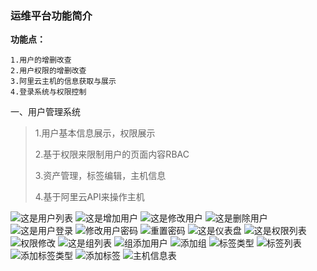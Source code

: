 ### 运维平台功能简介

**功能点：**
```
1.用户的增删改查
2.用户权限的增删改查
3.阿里云主机的信息获取与展示
4.登录系统与权限控制
```
一、用户管理系统

>1.用户基本信息展示，权限展示
>
>2.基于权限来限制用户的页面内容RBAC
>
>3.资产管理，标签编辑，主机信息
>
>4.基于阿里云API来操作主机

![这是用户列表](https://github.com/MagePY27/xiejiawen/blob/master/day08/static/pro_picture/user_list.jpg)
![这是增加用户](https://github.com/MagePY27/xiejiawen/blob/master/day08/static/pro_picture/user_add.jpg)
![这是修改用户](https://github.com/MagePY27/xiejiawen/blob/master/day08/static/pro_picture/user_modefy.jpg)
![这是删除用户](https://github.com/MagePY27/xiejiawen/blob/master/day08/static/pro_picture/user_delete.jpg)
![这是用户登录](https://github.com/MagePY27/xiejiawen/blob/master/day08/static/pro_picture/user_login.jpg)
![修改用户密码](https://github.com/MagePY27/xiejiawen/blob/master/day08/static/pro_picture/change_password.jpg)
![重置密码](https://github.com/MagePY27/xiejiawen/blob/master/day08/static/pro_picture/reset_user_password.jpg)
![这是仪表盘](https://github.com/MagePY27/xiejiawen/blob/master/day08/static/pro_picture/index_page.jpg)
![这是权限列表](https://github.com/MagePY27/xiejiawen/blob/master/day08/static/pro_picture/permission_list.jpg)
![权限修改](https://github.com/MagePY27/xiejiawen/blob/master/day08/static/pro_picture/user_permission_modefy.jpg)
![这是组列表](https://github.com/MagePY27/xiejiawen/blob/master/day08/static/pro_picture/group_list.jpg)
![组添加用户](https://github.com/MagePY27/xiejiawen/blob/master/day08/static/pro_picture/group_add_user.jpg)
![添加组](https://github.com/MagePY27/xiejiawen/blob/master/day08/static/pro_picture/group_add.jpg)
![标签类型](https://github.com/MagePY27/xiejiawen/blob/master/day08/static/pro_picture/tag_type_list.jpg)
![标签列表](https://github.com/MagePY27/xiejiawen/blob/master/day08/static/pro_picture/tag_list.jpg)
![添加标签类型](https://github.com/MagePY27/xiejiawen/blob/master/day08/static/pro_picture/add_tag_type.jpg)
![添加标签](https://github.com/MagePY27/xiejiawen/blob/master/day08/static/pro_picture/add_tag.jpg)
![主机信息表](https://github.com/MagePY27/xiejiawen/blob/master/day08/static/pro_picture/host_info_and_manage.jpg)
